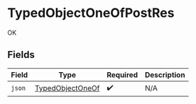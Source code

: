 # TypedObjectOneOfPostRes

OK


## Fields

| Field                                                       | Type                                                        | Required                                                    | Description                                                 |
| ----------------------------------------------------------- | ----------------------------------------------------------- | ----------------------------------------------------------- | ----------------------------------------------------------- |
| `json`                                                      | [TypedObjectOneOf](../../models/shared/TypedObjectOneOf.md) | :heavy_check_mark:                                          | N/A                                                         |